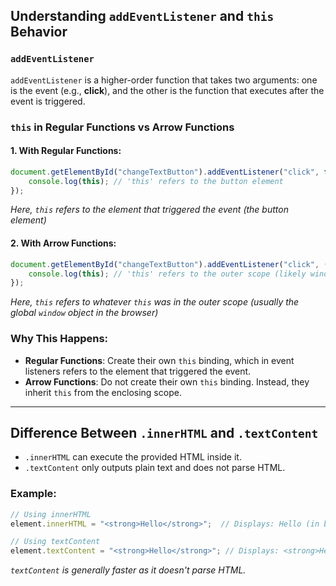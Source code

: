 ## Understanding `addEventListener` and `this` Behavior

### `addEventListener`

`addEventListener` is a higher-order function that takes two arguments: one is the event (e.g., **click**), and the other is the function that executes after the event is triggered.

### `this` in Regular Functions vs Arrow Functions

#### 1. With Regular Functions:
```javascript
document.getElementById("changeTextButton").addEventListener("click", function() {
    console.log(this); // 'this' refers to the button element
});
```
*Here, `this` refers to the element that triggered the event (the button element)*

#### 2. With Arrow Functions:
```javascript
document.getElementById("changeTextButton").addEventListener("click", () => {
    console.log(this); // 'this' refers to the outer scope (likely window)
});
```
*Here, `this` refers to whatever `this` was in the outer scope (usually the global `window` object in the browser)*

### Why This Happens:
- **Regular Functions**: Create their own `this` binding, which in event listeners refers to the element that triggered the event.
- **Arrow Functions**: Do not create their own `this` binding. Instead, they inherit `this` from the enclosing scope.

---

## Difference Between `.innerHTML` and `.textContent`

- `.innerHTML` can execute the provided HTML inside it.
- `.textContent` only outputs plain text and does not parse HTML.

### Example:
```javascript
// Using innerHTML
element.innerHTML = "<strong>Hello</strong>";  // Displays: Hello (in bold)

// Using textContent
element.textContent = "<strong>Hello</strong>"; // Displays: <strong>Hello</strong> (as plain text)
```

*`textContent` is generally faster as it doesn't parse HTML.*